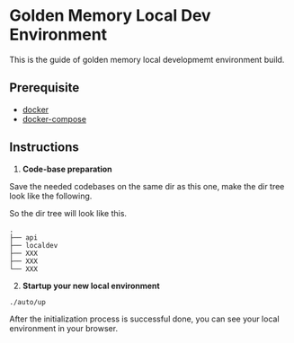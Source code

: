 # Golden Memory Local Dev Environment

This is the guide of golden memory local developmemt environment build.

## Prerequisite
* [docker](https://docs.docker.com/engine/installation/mac/#/docker-toolbox)
* [docker-compose](https://docs.docker.com/compose/install/)

## Instructions
1. **Code-base preparation**

  Save the needed codebases on the same dir as this one, make the dir tree look like the following.

  So the dir tree will look like this.
  ```
  .
  ├── api
  ├── localdev
  ├── XXX
  ├── XXX
  └── XXX
  ```

2. **Startup your new local environment**

  ```
  ./auto/up
  ```
  After the initialization process is successful done, you can see your local environment in your browser.
